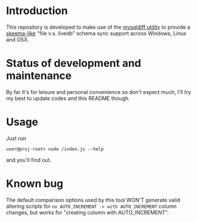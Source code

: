 # Introduction

This repository is developed to make use of the [mysqldiff utility](https://dev.mysql.com/doc/mysql-utilities/1.6/en/mysqldiff.html) to provide a [skeema-like](https://github.com/skeema/skeema) "file v.s. livedb" schema sync support across Windows, Linux and OSX.  



# Status of development and maintenance 

By far it's for leisure and personal convenience so don't expect much, I'll try my best to update codes and this README though. 


# Usage

Just run 
```
user@proj-root> node /index.js --help
```
and you'll find out.

# Known bug

The default comparison options used by this tool WON'T generate valid altering scripts for `no AUTO_INCREMENT -> with AUTO_INCREMENT` column changes, but works for "creating column with AUTO_INCREMENT".  
